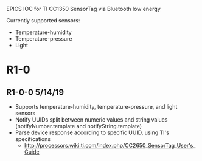EPICS IOC for TI CC1350 SensorTag via Bluetooth low energy

Currently supported sensors:

- Temperature-humidity
- Temperature-pressure
- Light

R1-0
=================

R1-0-0 5/14/19
-----

- Supports temperature-humidity, temperature-pressure, and light sensors
- Notify UUIDs split between numeric values and string values (notifyNumber.template and notifyString.template)
- Parse device response according to specific UUID, using TI's specifications
	- http://processors.wiki.ti.com/index.php/CC2650_SensorTag_User's_Guide
